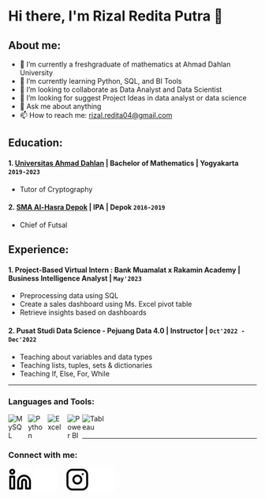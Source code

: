 # Hi there, I'm Rizal Redita Putra 👋
## About me:
- 🔭 I’m currently a freshgraduate of mathematics at Ahmad Dahlan University
- 🌱 I’m currently learning Python, SQL, and BI Tools
- 👯 I’m looking to collaborate as Data Analyst and Data Scientist
- 🤔 I’m looking for suggest Project Ideas in data analyst or data science
- 💬 Ask me about anything
- 📫 How to reach me: rizal.redita04@gmail.com

## Education:

#### 1. [Universitas Ahmad Dahlan](https://uad.ac.id/id/) | Bachelor of Mathematics | Yogyakarta `2019-2023`
   - Tutor of Cryptography
 #### 2. [SMA Al-Hasra Depok](https://smaalhasra.sch.id/) | IPA | Depok `2016-2019`
   - Chief of Futsal

## Experience:
#### 1. Project-Based Virtual Intern : Bank Muamalat x Rakamin Academy | Business Intelligence Analyst | `May'2023`
   - Preprocessing data using SQL
   - Create a sales dashboard using Ms. Excel pivot table
   - Retrieve insights based on dashboards
#### 2. Pusat Studi Data Science - Pejuang Data 4.0 | Instructor | `Oct'2022 - Dec'2022`
   - Teaching about variables and data types
   - Teaching lists, tuples, sets & dictionaries
   - Teaching If, Else, For, While
---

### Languages and Tools:

[<img align="left" alt="MySQL" width="30px" src="https://cdn.jsdelivr.net/gh/devicons/devicon/icons/mysql/mysql-original.svg" style="padding-right:10px;" />][webdev]
[<img align="left" alt="Python" width="30px" src="https://upload.wikimedia.org/wikipedia/commons/thumb/c/c3/Python-logo-notext.svg/110px-Python-logo-notext.svg.png?20100317150552" style="padding-right:10px;" />][webdev]
[<img align="left" alt="Excel" width="30px" src="https://is2-ssl.mzstatic.com/image/thumb/Purple126/v4/a8/fd/5a/a8fd5a84-c6f1-355f-3b9f-6e86598efaa3/XCEL.png/1200x630bb.png" style="padding-right:10px;" />][webdev]
[<img align="left" alt="Power BI" width="30px" src="https://powerbi.microsoft.com/pictures/application-logos/svg/powerbi.svg" style="padding-right:0px;" />][webdev]
[<img align="left" alt="Tableau" width="50px" src="https://logos-world.net/wp-content/uploads/2021/10/Tableau-Symbol.png" style="padding-right:10px;" />][webdev]

<br />
<br />

---
### Connect with me:

[![website](./img/linkedin-light.svg)](https://https://www.linkedin.com/in/rizalreditaputra/#gh-light-mode-only)
[![website](./img/linkedin-dark.svg)](https://https://www.linkedin.com/in/rizalreditaputra/#gh-dark-mode-only)
&nbsp;&nbsp;
[![website](./img/instagram-light.svg)](https://https://www.instagram.com/rizalr04/#gh-light-mode-only)
[![website](./img/instagram-dark.svg)](https://https://www.instagram.com/rizalr04/#gh-dark-mode-only)



[webdev]: https://github.com/rizalr04/rizalr04
